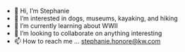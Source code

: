 - 👋 Hi, I’m Stephanie
- 👀 I’m interested in dogs, museums, kayaking, and hiking
- 🌱 I’m currently learning about WWII
- 💞️ I’m looking to collaborate on anything interesting
- 📫 How to reach me ... stephanie.honore@kw.com
